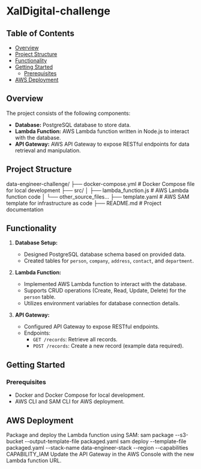 # XalDigital-challenge
## Table of Contents

- [Overview](#overview)
- [Project Structure](#project-structure)
- [Functionality](#functionality)
- [Getting Started](#getting-started)
  - [Prerequisites](#prerequisites)
- [AWS Deployment](#aws-deployment)

## Overview

The project consists of the following components:

- **Database:** PostgreSQL database to store data.
- **Lambda Function:** AWS Lambda function written in Node.js to interact with the database.
- **API Gateway:** AWS API Gateway to expose RESTful endpoints for data retrieval and manipulation.

## Project Structure
data-engineer-challenge/
├── docker-compose.yml # Docker Compose file for local development
├── src/
│ ├── lambda_function.js # AWS Lambda function code
│ └── other_source_files...
├── template.yaml # AWS SAM template for infrastructure as code
├── README.md # Project documentation


## Functionality

1. **Database Setup:**
   - Designed PostgreSQL database schema based on provided data.
   - Created tables for `person`, `company`, `address`, `contact`, and `department`.

2. **Lambda Function:**
   - Implemented AWS Lambda function to interact with the database.
   - Supports CRUD operations (Create, Read, Update, Delete) for the `person` table.
   - Utilizes environment variables for database connection details.

3. **API Gateway:**
   - Configured API Gateway to expose RESTful endpoints.
   - Endpoints:
     - `GET /records`: Retrieve all records.
     - `POST /records`: Create a new record (example data required).

## Getting Started

### Prerequisites

- Docker and Docker Compose for local development.
- AWS CLI and SAM CLI for AWS deployment.

## AWS Deployment
Package and deploy the Lambda function using SAM:
sam package --s3-bucket <your-s3-bucket> --output-template-file packaged.yaml
sam deploy --template-file packaged.yaml --stack-name data-engineer-stack --region <your-region> --capabilities CAPABILITY_IAM
Update the API Gateway in the AWS Console with the new Lambda function URL.

